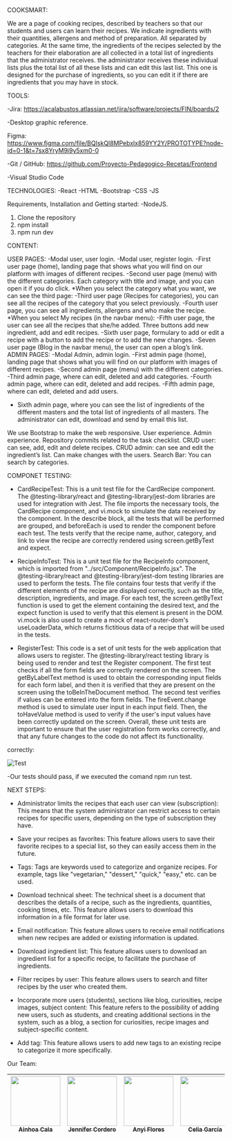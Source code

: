  COOKSMART:

We are a page of cooking recipes, described by teachers so that our students and users can learn their recipes. We indicate ingredients with their quantities, allergens and method of preparation. All separated by categories. At the same time, the ingredients of the recipes selected by the teachers for their elaboration are all collected in a total list of ingredients that the administrator receives. the administrator receives these individual lists plus the total list of all these lists and can edit this last list. This one is designed for the purchase of ingredients, so you can edit it if there are ingredients that you may have in stock.

 TOOLS:

-Jira:
https://acalabustos.atlassian.net/jira/software/projects/FIN/boards/2

-Desktop graphic reference.

Figma:
https://www.figma.com/file/BQIskQl8MPebxlx859YY2Y/PROTOTYPE?node-id=0-1&t=7sx8YryM9i9y5xm0-0

-Git / GitHub:
https://github.com/Proyecto-Pedagogico-Recetas/Frontend

-Visual Studio Code

 TECHNOLOGIES:
-React
-HTML
-Bootstrap
-CSS
-JS

Requirements, Installation and Getting started:
-NodeJS.
1) Clone the repository
2) npm install
5) npm run dev

 CONTENT:

 USER PAGES:
-Modal user, user login.
-Modal user, register login.
-First user page (home), landing page that shows what you will find on our platform with images of different recipes.
-Second user page (menu) with the different categories.
Each category with title and image, and you can open it if you do click. 
*When you select the category what you want, we can see the third page:
-Third user page (Recipes for categories), you can see all the recipes of the category that you select previously.
-Fourth user page, you can see all ingredients, allergens and who make the recipe.
*When you select My recipes (in the navbar menu):
-Fifth user page, the user can see all the recipes that she/he added. Three buttons add new ingredient, add and edit recipes. 
-Sixth user page, formulary to add or edit a recipe with a button to add the recipe or to add the new changes.
-Seven user page (Blog in the navbar menu), the user can open a blog’s link.
 ADMIN PAGES:
-Modal Admin, admin login.
-First admin page (home), landing page that shows what you will find on our platform with images of different recipes.
-Second admin page (menu) with the different categories.
-Third admin page, where can edit, deleted and add categories.
-Fourth admin page, where can edit, deleted and add recipes.
-Fifth admin page, where can edit, deleted and add users.
- Sixth admin page, where you can see the list of ingredients of the different masters and the total list of ingredients of all masters. The administrator can edit, download and send by email this list.


We use Bootstrap to make the web responsive.
User experience.
Admin experience.
Repository commits related to the task checklist.
CRUD user: can see, add, edit and delete recipes.
CRUD admin: can see and edit the ingredient’s list. Can make changes with the users.
Search Bar: You can search by categories.

 COMPONET TESTING: 

* CardRecipeTest: This is a unit test file for the CardRecipe component. The @testing-library/react and @testing-library/jest-dom libraries are used for integration with Jest. The file imports the necessary tools, the CardRecipe component, and vi.mock to simulate the data received by the component. In the describe block, all the tests that will be performed are grouped, and beforeEach is used to render the component before each test. The tests verify that the recipe name, author, category, and link to view the recipe are correctly rendered using screen.getByText and expect.

* RecipeInfoTest: This is a unit test file for the RecipeInfo component, which is imported from "../src/Component/RecipeInfo.jsx".
The @testing-library/react and @testing-library/jest-dom testing libraries are used to perform the tests. 
The file contains four tests that verify if the different elements of the recipe are displayed correctly, such as the title, description, ingredients, and image. For each test, the screen.getByText function is used to get the element containing the desired text, and the expect function is used to verify that this element is present in the DOM. vi.mock is also used to create a mock of react-router-dom's useLoaderData, which returns fictitious data of a recipe that will be used in the tests.

* RegisterTest: This code is a set of unit tests for the web application that allows users to register. The @testing-library/react testing library is being used to render and test the Register component. The first test checks if all the form fields are correctly rendered on the screen. The getByLabelText method is used to obtain the corresponding input fields for each form label, and then it is verified that they are present on the screen using the toBeInTheDocument method. The second test verifies if values can be entered into the form fields. The fireEvent.change method is used to simulate user input in each input field. Then, the toHaveValue method is used to verify if the user's input values have been correctly updated on the screen. Overall, these unit tests are important to ensure that the user registration form works correctly, and that any future changes to the code do not affect its functionality.


correctly:

![Test](https://user-images.githubusercontent.com/117833121/235528417-bc316fae-a454-42de-b6fa-94ae59ac491c.JPG)

-Our tests should pass, if we executed the comand npm run test.

 NEXT STEPS:
 
* Administrator limits the recipes that each user can view (subscription): This means that the system administrator can restrict access to certain recipes for specific users, depending on the type of subscription they have.

* Save your recipes as favorites: This feature allows users to save their favorite recipes to a special list, so they can easily access them in the future.

* Tags: Tags are keywords used to categorize and organize recipes. For example, tags like "vegetarian," "dessert," "quick," "easy," etc. can be used.

* Download technical sheet: The technical sheet is a document that describes the details of a recipe, such as the ingredients, quantities, cooking times, etc. This  feature allows users to download this information in a file format for later use.

* Email notification: This feature allows users to receive email notifications when new recipes are added or existing information is updated.

* Download ingredient list: This feature allows users to download an ingredient list for a specific recipe, to facilitate the purchase of ingredients.

* Filter recipes by user: This feature allows users to search and filter recipes by the user who created them.

* Incorporate more users (students), sections like blog, curiosities, recipe images, subject content: This feature refers to the possibility of adding new users, such   as students, and creating additional sections in the system, such as a blog, a section for curiosities, recipe images and subject-specific content.

* Add tag: This feature allows users to add new tags to an existing recipe to categorize it more specifically.

 Our Team:

[<img src="https://avatars.githubusercontent.com/u/117833586?v=4" width=115><br><sub> Ainhoa Cala </sub>](https://github.com/acalabustos)| [<img src="https://avatars.githubusercontent.com/u/117833121?v=4" width=115><br><sub> Jennifer Cordero </sub>](https://github.com/JenniferCorderoR) |[<img src="https://avatars.githubusercontent.com/u/117834632?v=4" width=115><br><sub> Anyi Flores </sub>](https://github.com/Anyi79) |[<img src="https://avatars.githubusercontent.com/u/117834265?v=4" width=115><br><sub> Celia García </sub>](https://github.com/CeliaGC) |[<img src="https://avatars.githubusercontent.com/u/117834229?v=4" width=115><br><sub> RoseMary Rengel </sub>](https://github.com/rrengelj) |
| :---: | :---: | :---: |  :---: |  :---: | 
